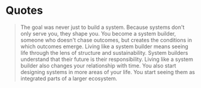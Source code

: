 # Quotes

> The goal was never just to build a system. Because systems don't only serve you, they shape you. You become a system builder, someone who doesn't chase outcomes, but creates the conditions in which outcomes emerge. Living like a system builder means seeing life through the lens of structure and sustainability. System builders understand that their future is their responsibility. Living like a system builder also changes your relationship with time. You also start designing systems in more areas of your life. You start seeing them as integrated parts of a larger ecosystem.
